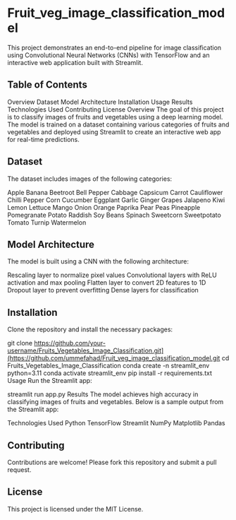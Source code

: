 # Fruit_veg_image_classification_model

This project demonstrates an end-to-end pipeline for image classification using Convolutional Neural Networks (CNNs) with TensorFlow and an interactive web application built with Streamlit.


## Table of Contents
Overview
Dataset
Model Architecture
Installation
Usage
Results
Technologies Used
Contributing
License
Overview
The goal of this project is to classify images of fruits and vegetables using a deep learning model. The model is trained on a dataset containing various categories of fruits and vegetables and deployed using Streamlit to create an interactive web app for real-time predictions.

## Dataset
The dataset includes images of the following categories:

Apple
Banana
Beetroot
Bell Pepper
Cabbage
Capsicum
Carrot
Cauliflower
Chilli Pepper
Corn
Cucumber
Eggplant
Garlic
Ginger
Grapes
Jalapeno
Kiwi
Lemon
Lettuce
Mango
Onion
Orange
Paprika
Pear
Peas
Pineapple
Pomegranate
Potato
Raddish
Soy Beans
Spinach
Sweetcorn
Sweetpotato
Tomato
Turnip
Watermelon

## Model Architecture
The model is built using a CNN with the following architecture:

Rescaling layer to normalize pixel values
Convolutional layers with ReLU activation and max pooling
Flatten layer to convert 2D features to 1D
Dropout layer to prevent overfitting
Dense layers for classification

## Installation
Clone the repository and install the necessary packages:


git clone https://github.com/your-username/Fruits_Vegetables_Image_Classification.git](https://github.com/ummefahad/Fruit_veg_image_classification_model.git
cd Fruits_Vegetables_Image_Classification
conda create -n streamlit_env python=3.11
conda activate streamlit_env
pip install -r requirements.txt
Usage
Run the Streamlit app:

streamlit run app.py
Results
The model achieves high accuracy in classifying images of fruits and vegetables. Below is a sample output from the Streamlit app:


Technologies Used
Python
TensorFlow
Streamlit
NumPy
Matplotlib
Pandas
## Contributing
Contributions are welcome! Please fork this repository and submit a pull request.

## License
This project is licensed under the MIT License.

